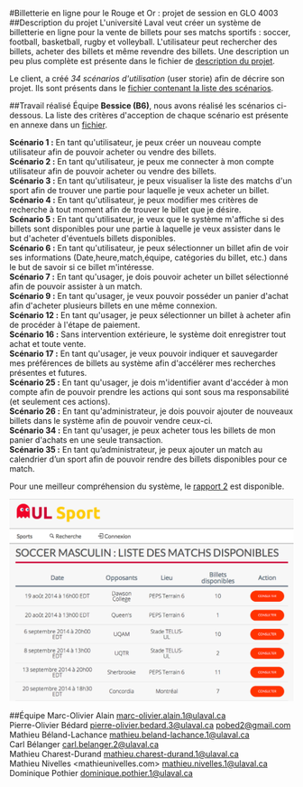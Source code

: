 #Billetterie en ligne pour le Rouge et Or : projet de session en GLO 4003
##Description du projet
L'université Laval veut créer un système de billetterie en ligne pour la vente de billets pour ses matchs sportifs : soccer, football, basketball, rugby et volleyball. L'utilisateur peut rechercher des billets, acheter des billets et même revendre des billets. Une description un peu plus complète est présente dans le fichier de [description du projet](readme-files/presentation-projet.pdf).

Le client, a créé *34 scénarios d'utilisation* (user storie) afin de décrire son projet. Ils sont présents dans le [fichier contenant la liste des scénarios](readme-files/scenarios-utilisation.pdf).

##Travail réalisé
Équipe **Bessice (B6)**, nous avons réalisé les scénarios ci-dessous.
La liste des critères d'acception de chaque scénario est présente en annexe dans un [fichier](readme-files/criteres-acceptation.pdf).

**Scénario 1 :** En tant qu'utilisateur, je peux créer un nouveau compte utilisateur afin de pouvoir acheter ou vendre des billets.
<br>
**Scénario 2 :** En tant qu'utilisateur, je peux me connecter à mon compte utilisateur afin de pouvoir acheter ou vendre des billets.
<br>
**Scénario 3 :** En tant qu'utilisateur, je peux visualiser la liste des matchs d'un sport afin de trouver une partie pour laquelle je veux acheter un billet.
<br>
**Scénario 4 :** En tant qu'utilisateur, je peux modifier mes critères de recherche à tout moment afin de trouver le billet que je désire.
<br>
**Scénario 5 :** En tant qu'utilisateur, je veux que le système m'affiche si des billets sont disponibles pour une partie à laquelle je veux assister dans le but d'acheter d'éventuels billets disponibles.
<br>
**Scénario 6 :** En tant qu'utilisateur, je peux sélectionner un billet afin de voir ses informations (Date,heure,match,équipe, catégories du billet, etc.) dans le but de savoir si ce billet m'intéresse.
<br>
**Scénario 7 :** En tant qu'usager, je dois pouvoir acheter un billet sélectionné afin de pouvoir assister à un match.
<br>
**Scénario 9 :** En tant qu'usager, je veux pouvoir posséder un panier d'achat afin d'acheter plusieurs billets en une même connexion.
<br>
**Scénario 12 :** En tant qu'usager, je peux sélectionner un billet à acheter afin de procéder à l'étape de paiement.
<br>
**Scénario 16 :** Sans intervention extérieure, le système doit enregistrer tout achat et toute vente.
<br>
**Scénario 17 :** En tant qu'usager, je veux pouvoir indiquer et sauvegarder mes préférences de billets au système afin d'accélérer mes recherches présentes et futures.
<br>
**Scénario 25 :** En tant qu'usager, je dois m'identifier avant d'accéder à mon compte afin de pouvoir prendre les actions qui sont sous ma responsabilité (et seulement ces actions).
<br>
**Scénario 26 :** En tant qu'administrateur, je dois pouvoir ajouter de nouveaux billets dans le système afin de pouvoir vendre ceux-ci.
<br>
**Scénario 34 :** En tant qu'usager, je peux acheter tous les billets de mon panier d'achats en une seule transaction.
<br>
**Scénario 35 :** En tant qu’administrateur, je peux ajouter un match au calendrier d’un sport afin de pouvoir rendre des billets disponibles pour ce match.

Pour une meilleur compréhension du système, le [rapport 2](readme-files/rapport2.pdf) est disponible.

![site du projet de billetterie en ligne du Rouge et Or - équipe Bessice (B6)](readme-files/liste-matchs.png)

##Équipe
Marc-Olivier Alain <marc-olivier.alain.1@ulaval.ca>  
Pierre-Olivier Bédard <pierre-olivier.bedard.3@ulaval.ca> <pobed2@gmail.com>  
Mathieu	Béland-Lachance <mathieu.beland-lachance.1@ulaval.ca>   
Carl Bélanger <carl.belanger.2@ulaval.ca>  
Mathieu Charest-Durand <mathieu.charest-durand.1@ulaval.ca>  
Mathieu	Nivelles <mathieunivelles.com> <mathieu.nivelles.1@ulaval.ca>  
Dominique Pothier <dominique.pothier.1@ulaval.ca>   

<!--[Documents d'architecture](https://drive.google.com/folderview?id=0B6L1IrGcf14raUk5LURGVnNyTlk&usp=sharing)-->
